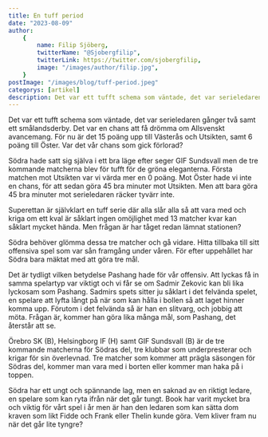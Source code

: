 ```yaml
---
title: En tuff period
date: "2023-08-09"
author:
    {
        name: Filip Sjöberg,
        twitterName: "@Sjobergfilip",
        twitterLink: https://twitter.com/sjobergfilip,
        image: "/images/author/filip.jpg",
    }
postImage: "/images/blog/tuff-period.jpeg"
categorys: [artikel]
description: Det var ett tufft schema som väntade, det var serieledaren gånger två samt ett smålandsderby. Det var en chans att få drömma om Allsvenskt avancemang. För nu är det 15 poäng upp till Västerås och Utsikten, samt 6 poäng till Öster. Var det vår chans som gick förlorad? 
---
```


Det var ett tufft schema som väntade, det var serieledaren gånger två samt ett smålandsderby. Det var en chans att få drömma om Allsvenskt avancemang. För nu är det 15 poäng upp till Västerås och Utsikten, samt 6 poäng till Öster. Var det vår chans som gick förlorad? 

Södra hade satt sig själva i ett bra läge efter seger GIF Sundsvall men de tre kommande matcherna blev för tufft för de gröna eleganterna. Första matchen mot Utsikten var vi värda mer en 0 poäng. Mot Öster hade vi inte en chans, för att sedan göra 45 bra minuter mot Utsikten. Men att bara göra 45 bra minuter mot serieledaren räcker tyvärr inte. 

Superettan är självklart en tuff serie där alla slår alla så att vara med och kriga om ett kval är såklart ingen omöjlighet med 13 matcher kvar kan såklart mycket hända. Men frågan är har tåget redan lämnat stationen?

Södra behöver glömma dessa tre matcher och gå vidare. Hitta tillbaka till sitt offensiva spel som var sån framgång under våren. För efter uppehållet har Södra bara mäktat med att göra tre mål. 

 Det är tydligt vilken betydelse Pashang hade för vår offensiv. Att lyckas få in samma spelartyp var viktigt och vi får se om Sadmir Zekovic kan bli lika lyckosam som Pashang. Sadmirs spets sitter ju såklart i det felvända spelet, en spelare att lyfta långt på när som kan hålla i bollen så att laget hinner komma upp. Förutom i det felvända så är han en slitvarg, och jobbig att möta. Frågan är, kommer han göra lika många mål, som Pashang, det återstår att se. 

Örebro SK (B), Helsingborg IF (H) samt GIF Sundsvall (B) är de tre kommande matcherna för Södras del, tre klubbar som underpresterar och krigar för sin överlevnad. Tre matcher som kommer att prägla säsongen för Södras del, kommer man vara med i borten eller kommer man haka på i toppen. 

Södra har ett ungt och spännande lag, men en saknad av en riktigt ledare, en spelare som kan ryta ifrån när det går tungt. Book har varit mycket bra och viktig för vårt spel i år men är han den ledaren som kan sätta dom kraven som likt Fidde och Frank eller Thelin kunde göra. Vem kliver fram nu när det går lite tyngre?